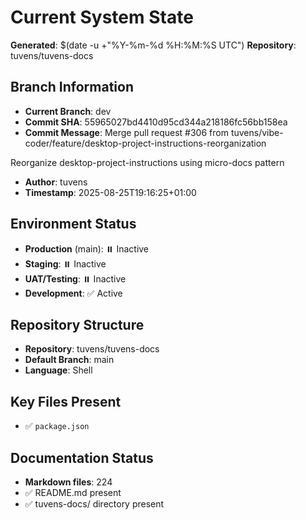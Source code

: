 # Current System State
**Generated**: $(date -u +"%Y-%m-%d %H:%M:%S UTC")
**Repository**: tuvens/tuvens-docs

## Branch Information
- **Current Branch**: dev
- **Commit SHA**: 55965027bd4410d95cd344a218186fc56bb158ea
- **Commit Message**: Merge pull request #306 from tuvens/vibe-coder/feature/desktop-project-instructions-reorganization

Reorganize desktop-project-instructions using micro-docs pattern
- **Author**: tuvens
- **Timestamp**: 2025-08-25T19:16:25+01:00

## Environment Status
- **Production** (main): ⏸️ Inactive
- **Staging**: ⏸️ Inactive
- **UAT/Testing**: ⏸️ Inactive
- **Development**: ✅ Active

## Repository Structure
- **Repository**: tuvens/tuvens-docs
- **Default Branch**: main
- **Language**: Shell

## Key Files Present
- ✅ `package.json`

## Documentation Status
- **Markdown files**: 224
- ✅ README.md present
- ✅ tuvens-docs/ directory present
